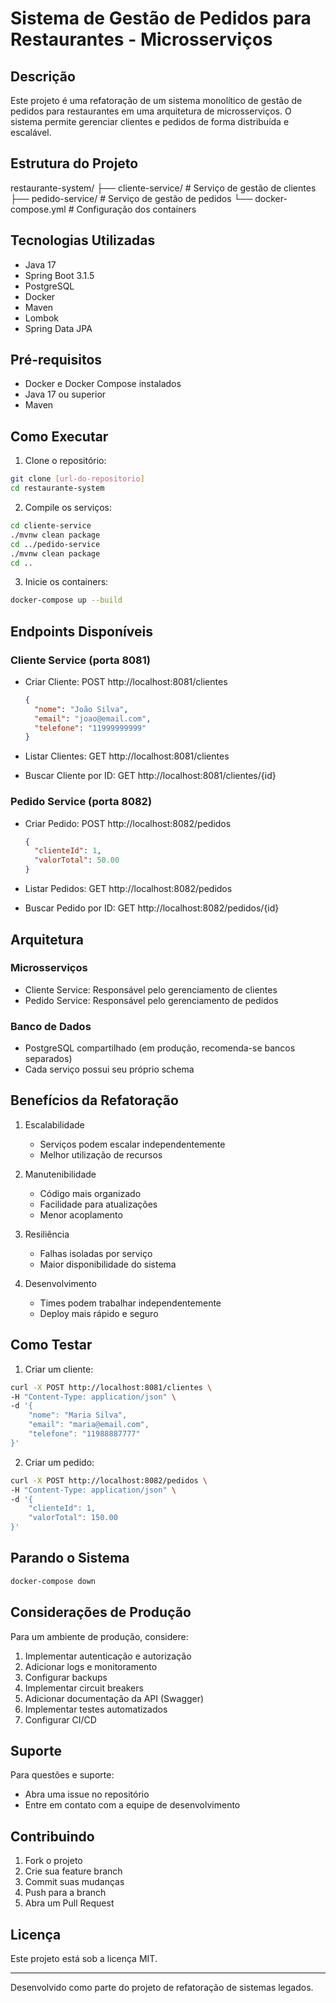 # Sistema de Gestão de Pedidos para Restaurantes - Microsserviços

## Descrição
Este projeto é uma refatoração de um sistema monolítico de gestão de pedidos para restaurantes em uma arquitetura de microsserviços. O sistema permite gerenciar clientes e pedidos de forma distribuída e escalável.

## Estrutura do Projeto 
restaurante-system/
├── cliente-service/ # Serviço de gestão de clientes
├── pedido-service/ # Serviço de gestão de pedidos
└── docker-compose.yml # Configuração dos containers

## Tecnologias Utilizadas
- Java 17
- Spring Boot 3.1.5
- PostgreSQL
- Docker
- Maven
- Lombok
- Spring Data JPA

## Pré-requisitos
- Docker e Docker Compose instalados
- Java 17 ou superior
- Maven

## Como Executar

1. Clone o repositório:
```bash
git clone [url-do-repositorio]
cd restaurante-system
```

2. Compile os serviços:
```bash
cd cliente-service
./mvnw clean package
cd ../pedido-service
./mvnw clean package
cd ..
```

3. Inicie os containers:
```bash
docker-compose up --build
```

## Endpoints Disponíveis

### Cliente Service (porta 8081)

- Criar Cliente:
  POST http://localhost:8081/clientes
  ```json
  {
    "nome": "João Silva",
    "email": "joao@email.com",
    "telefone": "11999999999"
  }
  ```

- Listar Clientes:
  GET http://localhost:8081/clientes

- Buscar Cliente por ID:
  GET http://localhost:8081/clientes/{id}

### Pedido Service (porta 8082)

- Criar Pedido:
  POST http://localhost:8082/pedidos
  ```json
  {
    "clienteId": 1,
    "valorTotal": 50.00
  }
  ```

- Listar Pedidos:
  GET http://localhost:8082/pedidos

- Buscar Pedido por ID:
  GET http://localhost:8082/pedidos/{id}

## Arquitetura

### Microsserviços
- Cliente Service: Responsável pelo gerenciamento de clientes
- Pedido Service: Responsável pelo gerenciamento de pedidos

### Banco de Dados
- PostgreSQL compartilhado (em produção, recomenda-se bancos separados)
- Cada serviço possui seu próprio schema

## Benefícios da Refatoração

1. Escalabilidade
   - Serviços podem escalar independentemente
   - Melhor utilização de recursos

2. Manutenibilidade
   - Código mais organizado
   - Facilidade para atualizações
   - Menor acoplamento

3. Resiliência
   - Falhas isoladas por serviço
   - Maior disponibilidade do sistema

4. Desenvolvimento
   - Times podem trabalhar independentemente
   - Deploy mais rápido e seguro

## Como Testar

1. Criar um cliente:
```bash
curl -X POST http://localhost:8081/clientes \
-H "Content-Type: application/json" \
-d '{
    "nome": "Maria Silva",
    "email": "maria@email.com",
    "telefone": "11988887777"
}'
```

2. Criar um pedido:
```bash
curl -X POST http://localhost:8082/pedidos \
-H "Content-Type: application/json" \
-d '{
    "clienteId": 1,
    "valorTotal": 150.00
}'
```

## Parando o Sistema
```bash
docker-compose down
```

## Considerações de Produção

Para um ambiente de produção, considere:
1. Implementar autenticação e autorização
2. Adicionar logs e monitoramento
3. Configurar backups
4. Implementar circuit breakers
5. Adicionar documentação da API (Swagger)
6. Implementar testes automatizados
7. Configurar CI/CD

## Suporte

Para questões e suporte:
- Abra uma issue no repositório
- Entre em contato com a equipe de desenvolvimento

## Contribuindo

1. Fork o projeto
2. Crie sua feature branch
3. Commit suas mudanças
4. Push para a branch
5. Abra um Pull Request

## Licença
Este projeto está sob a licença MIT.

---
Desenvolvido como parte do projeto de refatoração de sistemas legados.
